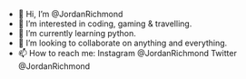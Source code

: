 - 👋 Hi, I’m @JordanRichmond
- 👀 I’m interested in coding, gaming & travelling.
- 🌱 I’m currently learning python.
- 💞️ I’m looking to collaborate on anything and everything.
- 📫 How to reach me: Instagram @JordanRichmond Twitter @JordanRichmond

<!---
JordanRichmond/JordanRichmond is a ✨ special ✨ repository because its `README.md` (this file) appears on your GitHub profile.
You can click the Preview link to take a look at your changes.
--->
